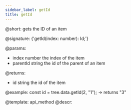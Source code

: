 ```yaml
---
sidebar_label: getId
title: getId
---          
```


@short: gets the ID of an item

@signature: {'getId(index: number): Id;'}

@params:
- index 		number		 the index of the item
- parentId      string         the id of the parent of an item

@returns:
- id 		string		the id of the item

@example:
const id = tree.data.getId(2, "1"); -> returns "3"

@template: api_method
@descr: